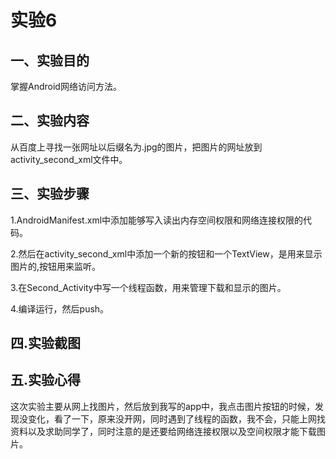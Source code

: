 # 实验6   
## 一、实验目的  

掌握Android网络访问方法。  

## 二、实验内容  

从百度上寻找一张网址以后缀名为.jpg的图片，把图片的网址放到activity_second_xml文件中。  

## 三、实验步骤
1.AndroidManifest.xml中添加能够写入读出内存空间权限和网络连接权限的代码。  

2.然后在activity_second_xml中添加一个新的按钮和一个TextView，是用来显示图片的,按钮用来监听。 

3.在Second_Activity中写一个线程函数，用来管理下载和显示的图片。  

4.编译运行，然后push。  


## 四.实验截图  



## 五.实验心得   
这次实验主要从网上找图片，然后放到我写的app中，我点击图片按钮的时候，发现没变化，看了一下，原来没开网，同时遇到了线程的函数，我不会，只能上网找资料以及求助同学了，同时注意的是还要给网络连接权限以及空间权限才能下载图片。


